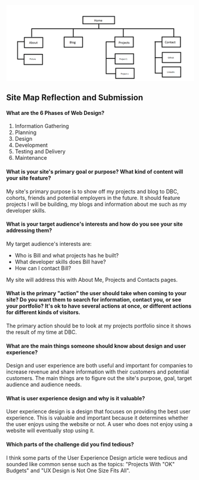 <img src="site-map.png">

## Site Map Reflection and Submission

#### What are the 6 Phases of Web Design?
1. Information Gathering
2. Planning
3. Design
4. Development
5. Testing and Delivery
6. Maintenance

#### What is your site's primary goal or purpose? What kind of content will your site feature?
My site's primary purpose is to show off my projects and blog to DBC, cohorts, friends and potential employers in the future.
It should feature projects I will be building, my blogs and information about me such as my developer skills.

#### What is your target audience's interests and how do you see your site addressing them?
My target audience's interests are:
* Who is Bill and what projects has he built?
* What developer skills does Bill have?
* How can I contact Bill?

My site will address this with About Me, Projects and Contacts pages. 

#### What is the primary "action" the user should take when coming to your site? Do you want them to search for information, contact you, or see your portfolio? It's ok to have several actions at once, or different actions for different kinds of visitors.

The primary action should be to look at my projects portfolio since it shows the result of my time at DBC.

#### What are the main things someone should know about design and user experience?
Design and user experience are both useful and important for companies to increase revenue and share information with 
their customers and potential customers. The main things are to figure out the site's purpose, goal, target audience and audience needs. 

#### What is user experience design and why is it valuable? 
User experience design is a design that focuses on providing the best user experience. 
This is valuable and important because it determines whether the user enjoys using the website or not.
A user who does not enjoy using a website will eventually stop using it.   

#### Which parts of the challenge did you find tedious?
I think some parts of the User Experience Design article were tedious and sounded like common sense such as the topics: 
"Projects With "OK" Budgets" and "UX Design is Not One Size Fits All". 
